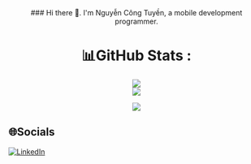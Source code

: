 

<div align="center">
### Hi there 👋. I'm Nguyễn Công Tuyền, a mobile development programmer.


# 📊GitHub Stats :
![](https://github-readme-streak-stats.herokuapp.com/?user=ctuyendeveloper&theme=radical&hide_border=false)<br/>
![](https://github-readme-stats.vercel.app/api/top-langs/?username=ctuyendeveloper&theme=radical&hide_border=false&include_all_commits=false&count_private=false&layout=compact)

![](https://github-readme-stats.vercel.app/api?username=ctuyendeveloper&theme=radical&hide_border=false&include_all_commits=false&count_private=false)


</div>

## 🌐Socials
[![LinkedIn](https://img.shields.io/badge/LinkedIn-%230077B5.svg?logo=linkedin&logoColor=white)](https://linkedin.com/in/linkedin.com/in/ctuyendev) 


